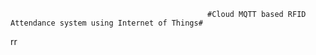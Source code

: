                                                 #Cloud MQTT based RFID Attendance system using Internet of Things#
rr
